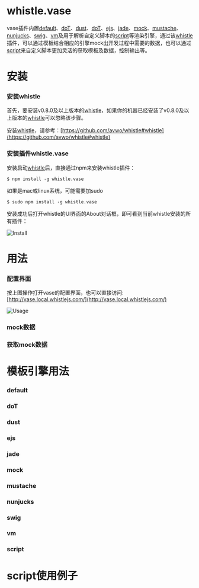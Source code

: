 # whistle.vase 
vase插件内置[default](#default)、[doT](#dot)、[dust](#dust)、[doT](#dot)、[ejs](#ejs)、[jade](#jade)、[mock](#mock)、[mustache](#mustache)、[nunjucks](#nunjucks)、[swig](#mustache)、[vm](#vm)及用于解析自定义脚本的[script](#script)等渲染引擎，通过该[whistle](https://github.com/avwo/whistle#whistle)插件，可以通过模板结合相应的引擎mock出开发过程中需要的数据，也可以通过[script](#script)来自定义脚本更加灵活的获取模板及数据，控制输出等。

# 安装
### 安装whistle
首先，要安装v0.8.0及以上版本的[whistle](https://github.com/avwo/whistle#whistle)，如果你的机器已经安装了v0.8.0及以上版本的[whistle](https://github.com/avwo/whistle#whistle)可以忽略该步骤。

安装[whistle](https://github.com/avwo/whistle#whistle)，请参考：[https://github.com/avwo/whistle#whistle](https://github.com/avwo/whistle#whistle)

### 安装插件whistle.vase
安装启动[whistle](https://github.com/avwo/whistle#whistle)后，直接通过npm来安装whistle插件：

	$ npm install -g whistle.vase

如果是mac或linux系统，可能需要加sudo

	$ sudo npm install -g whistle.vase
	
安装成功后打开whistle的UI界面的About对话框，即可看到当前whistle安装的所有插件：

![Install](https://raw.githubusercontent.com/whistle-pugins/whistle.vase/master/htdocs/img/install.png)

# 用法
### 配置界面
按上图操作打开vase的配置界面，也可以直接访问: [http://vase.local.whistlejs.com/](http://vase.local.whistlejs.com/)

![Usage](https://raw.githubusercontent.com/whistle-pugins/whistle.vase/master/htdocs/img/usage.png)

### mock数据

### 获取mock数据


# 模板引擎用法

### default
### doT
### dust
### ejs
### jade
### mock
### mustache
### nunjucks
### swig
### vm
### script


# script使用例子

